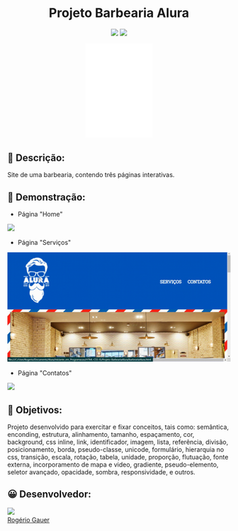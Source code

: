<h1 align="center">Projeto Barbearia Alura</h1>

<p align="center">
<img src="https://img.shields.io/badge/status-conclu%C3%ADdo-blue">
<img src="https://img.shields.io/badge/vers%C3%A3o-v1.0.0-orange">
</p>

<p align="center"><img src="img/logo-branco.png" width="30%"></p>

## :page_with_curl: Descrição:
Site de uma barbearia, contendo três páginas interativas.

## :mega: Demonstração:
- Página "Home"

<img src="img/vdohome.gif">

- Página "Serviços"

<img src="img/vdoservicos.gif">

- Página "Contatos"

<img src="img/vdocontatos.gif">

## :dart: Objetivos:
Projeto desenvolvido para exercitar e fixar conceitos, tais como: semântica, enconding, estrutura, alinhamento, tamanho, espaçamento, cor, background, css inline, link, identificador, imagem, lista, referência, divisão, posicionamento, borda, pseudo-classe, unicode, formulário, hierarquia no css, transição, escala, rotação, tabela, unidade, proporção, flutuação, fonte externa, incorporamento de mapa e video, gradiente, pseudo-elemento, seletor avançado, opacidade, sombra, responsividade, e outros.   

## :grinning: Desenvolvedor:
[<img src="https://avatars.githubusercontent.com/u/96431522?v=4" width=115><br>Rogério Gauer](https://github.com/rogeriogauer)
